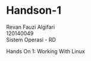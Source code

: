 # Handson-1
Revan Fauzi Algifari <br>
120140049 <br>
Sistem Operasi - RD

Hands On 1: Working With Linux
